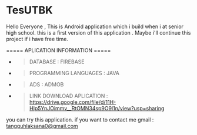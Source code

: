 # TesUTBK
Hello Everyone , This is Android application which i build when i at senior high school. this is a first version of this application . Maybe  i'll continue this project if i have free time.

===== APLICATION INFORMATION =====
- > DATABASE : FIREBASE
- > PROGRAMMING LANGUAGES : JAVA
- > ADS : ADMOB
- > LINK DOWNLOAD APLICATION : https://drive.google.com/file/d/11H-Hlp5YnJOimmv__RtOMN34sp9O9l1n/view?usp=sharing

you can try this application.
if you want to contact me
gmail : tangguhlaksana0@gmail.com 


